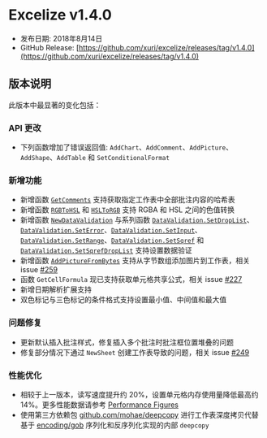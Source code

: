 # Excelize v1.4.0

* 发布日期: 2018年8月14日
* GitHub Release: [https://github.com/xuri/excelize/releases/tag/v1.4.0](https://github.com/xuri/excelize/releases/tag/v1.4.0)

## 版本说明

此版本中最显著的变化包括：

### API 更改

* 下列函数增加了错误返回值: `AddChart`、`AddComment`、`AddPicture`、`AddShape`、`AddTable` 和 `SetConditionalFormat`

### 新增功能

* 新增函数 [`GetComments`](https://pkg.go.dev/github.com/xuri/excelize@v1.4.0#File.GetComments) 支持获取指定工作表中全部批注内容的哈希表
* 新增函数 [`RGBToHSL`](https://pkg.go.dev/github.com/xuri/excelize@v1.4.0#RGBToHSL) 和 [`HSLToRGB`](https://pkg.go.dev/github.com/xuri/excelize@v1.4.0#HSLToRGB) 支持 RGBA 和 HSL 之间的色值转换
* 新增函数 [`NewDataValidation`](https://pkg.go.dev/github.com/xuri/excelize@v1.4.0#NewDataValidation) 与系列函数 [`DataValidation.SetDropList`](https://pkg.go.dev/github.com/xuri/excelize@v1.4.0#DataValidation.SetDropList)、[`DataValidation.SetError`](https://pkg.go.dev/github.com/xuri/excelize@v1.4.0#DataValidation.SetError)、[`DataValidation.SetInput`](https://pkg.go.dev/github.com/xuri/excelize@v1.4.0#DataValidation.SetInput)、[`DataValidation.SetRange`](https://pkg.go.dev/github.com/xuri/excelize@v1.4.0#DataValidation.SetRange)、[`DataValidation.SetSqref`](https://pkg.go.dev/github.com/xuri/excelize@v1.4.0#DataValidation.SetSqref) 和 [`DataValidation.SetSqrefDropList`](https://pkg.go.dev/github.com/xuri/excelize@v1.4.0#DataValidation.SetSqrefDropList) 支持设置数据验证
* 新增函数 [`AddPictureFromBytes`](https://pkg.go.dev/github.com/xuri/excelize@v1.4.0#File.AddPictureFromBytes) 支持从字节数组添加图片到工作表，相关 issue [#259](https://github.com/xuri/excelize/issues/259)
* 函数 `GetCellFormula` 现已支持获取单元格共享公式，相关 issue [#227](https://github.com/xuri/excelize/issues/227)
* 新增日期解析扩展支持
* 双色标记与三色标记的条件格式支持设置最小值、中间值和最大值

### 问题修复

* 更新默认插入批注样式，修复插入多个批注时批注框位置堆叠的问题
* 修复部分情况下通过 `NewSheet` 创建工作表导致的问题，相关 issue [#249](https://github.com/xuri/excelize/issues/249)

### 性能优化

* 相较于上一版本，读写速度提升约 20%，设置单元格内存使用量降低最高约 14%。更多性能数据请参考 [Performance Figures](https://github.com/xuri/excelize/wiki#performance-figures)
* 使用第三方依赖包 [github.com/mohae/deepcopy](github.com/mohae/deepcopy) 进行工作表深度拷贝代替基于 [encoding/gob](https://go.dev/blog/gob) 序列化和反序列化实现的内部 `deepcopy`
